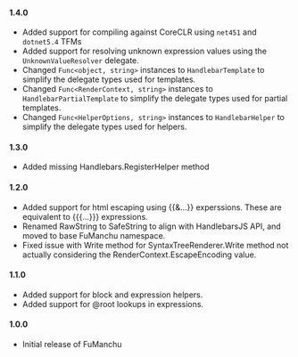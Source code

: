 #### 1.4.0
* Added support for compiling against CoreCLR using `net451` and `dotnet5.4` TFMs
* Added support for resolving unknown expression values using the `UnknownValueResolver` delegate.
* Changed `Func<object, string>` instances to `HandlebarTemplate` to simplify the delegate types used for templates.
* Changed `Func<RenderContext, string>` instances to `HandlebarPartialTemplate` to simplify the delegate types used for partial templates.
* Changed `Func<HelperOptions, string>` instances to `HandlebarHelper` to simplify the delegate types used for helpers.

#### 1.3.0
* Added missing Handlebars.RegisterHelper method

#### 1.2.0
* Added support for html escaping using {{&...}} experssions. These are equivalent to {{{...}}} expressions.
* Renamed RawString to SafeString to align with HandlebarsJS API, and moved to base FuManchu namespace.
* Fixed issue with Write method for SyntaxTreeRenderer<T>.Write method not actually considering the RenderContext.EscapeEncoding value.

#### 1.1.0
* Added support for block and expression helpers.
* Added support for @root lookups in expressions.

#### 1.0.0
* Initial release of FuManchu
